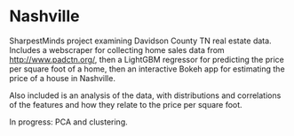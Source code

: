 # Nashville
SharpestMinds project examining Davidson County TN real estate data.
Includes a webscraper for collecting home sales data from http://www.padctn.org/, then a LightGBM regressor for predicting the price per square foot of a home, then an interactive Bokeh app for estimating the price of a house in Nashville.

Also included is an analysis of the data, with distributions and correlations of the features and how they relate to the price per square foot.

In progress: PCA and clustering.
